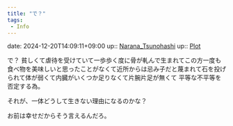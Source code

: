 ```yaml
---
title: "で？"
tags:
 - Info
---
```


date: 2024-12-20T14:09:11+09:00
up:: [Narana_Tsunohashi](Bar/Novel/Nacaria/Narana_Tsunohashi.md)
up:: [Plot](Bar/Novel/Chaos/Plot.md)

で？
貧しくて虐待を受けていて一歩歩く度に骨が軋んで生まれてこの方一度も食べ物を美味しいと思ったことがなくて近所からは忌み子だと蔑まれて石を投げられて体が弱くて内臓がいくつか足りなくて片腕片足が無くて
平等な不平等を否定する為。

それが、一体どうして生きない理由になるのかな？

お前は幸せだからそう言えるんだろ。